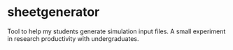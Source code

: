 # sheetgenerator
Tool to help my students generate simulation input files. A small experiment in research productivity with undergraduates.
